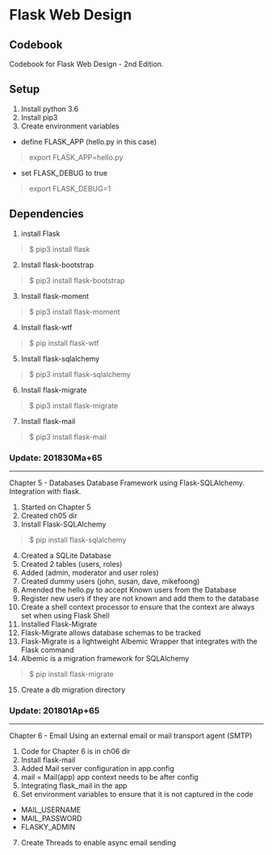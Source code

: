# Flask Web Design
## Codebook

Codebook for Flask Web Design - 2nd Edition.

Setup
-----

1. Install python 3.6
2. Install pip3
3. Create environment variables
* define FLASK_APP (hello.py in this case)
> export FLASK_APP=hello.py

* set FLASK_DEBUG to true
> export FLASK_DEBUG=1



Dependencies
------------

1. install Flask
> $ pip3 install flask

2. Install flask-bootstrap
> $ pip3 install flask-bootstrap

3. Install flask-moment
> $ pip3 install flask-moment

4. Install flask-wtf
> $ pip install flask-wtf

5. Install flask-sqlalchemy
> $ pip3 install flask-sqlalchemy

6. Install flask-migrate
> $ pip3 install flask-migrate

7. Install flask-mail
> $ pip3 install flask-mail

### Update: 201830Ma+65
-----------------------

Chapter 5 - Databases
Database Framework using Flask-SQLAlchemy. Integration with flask.

1. Started on Chapter 5
2. Created ch05 dir
3. Install Flask-SQLAlchemy
> $ pip install flask-sqlalchemy

4. Created a SQLite Database
5. Created 2 tables (users, roles)
6. Added (admin, moderator and user roles)
7. Created dummy users (john, susan, dave, mikefoong)
8. Amended the hello.py to accept Known users from the Database
9. Register new users if they are not known and add them to the database
10. Create a shell context processor to ensure that the context are always set when using Flask Shell
11. Installed Flask-Migrate
12. Flask-Migrate allows database schemas to be tracked
13. Flask-Migrate is a lightweight Albemic Wrapper that integrates with the Flask command
14. Albemic is a migration framework for SQLAlchemy
> $ pip install flask-migrate

15. Create a db migration directory

### Update: 201801Ap+65
-----------------------

Chapter 6 - Email
Using an external email or mail transport agent (SMTP)

1. Code for Chapter 6 is in ch06 dir
2. Install flask-mail
3. Added Mail server configuration in app.config
4. mail = Mail(app) app context needs to be after config
5. Integrating flask_mail in the app
6. Set environment variables to ensure that it is not captured in the code
* MAIL_USERNAME
* MAIL_PASSWORD
* FLASKY_ADMIN
7. Create Threads to enable async email sending
